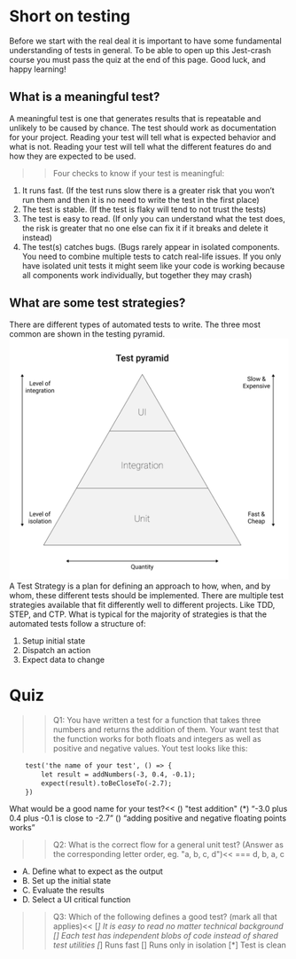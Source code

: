 # Short on testing
Before we start with the real deal it is important to have some fundamental understanding of tests in general. To be able to open up this Jest-crash course you must pass the quiz at the end of this page. Good luck, and happy learning! 

## What is a meaningful test?
A meaningful test is one that generates results that is repeatable and unlikely to be caused by chance. The test should work as documentation for your project. Reading your test will tell what is expected behavior and what is not. Reading your test will tell what the different features do and how they are expected to be used.
>> Four checks to know if your test is meaningful:
1. It runs fast. (If the test runs slow there is a greater risk that you won’t run them and then it is no need to write the test in the first place)
2. The test is stable. (If the test is flaky will tend to not trust the tests)
3. The test is easy to read. (If only you can understand what the test does, the risk is greater that no one else can fix it if it breaks and delete it instead)
4. The test(s) catches bugs. (Bugs rarely appear in isolated components. You need to combine multiple tests to catch real-life issues. If you only have isolated unit tests it might seem like your code is working because all components work individually, but together they may crash)

## What are some test strategies?
There are different types of automated tests to write. The three most common are shown in the testing pyramid. 
![test pyramid](jest-tutorial/img/testPyramid.png)
A Test Strategy is a plan for defining an approach to how, when, and by whom, these different tests should be implemented. There are multiple test strategies available that fit differently well to different projects. Like TDD, STEP, and CTP. What is typical for the majority of strategies is that the automated tests follow a structure of:
1. Setup initial state
2. Dispatch an action
3. Expect data to change

# Quiz
>>Q1: You have written a test for a function that takes three numbers and returns the addition of them. Your want test that the function works for both floats and integers as well as positive and negative values. Yout test looks like this: 
```
    test('the name of your test', () => {
        let result = addNumbers(-3, 0.4, -0.1);
        expect(result).toBeCloseTo(-2.7);
    })
```
What would be a good name for your test?<<
() "test addition"
(*) “-3.0 plus 0.4 plus -0.1 is close to -2.7”
() “adding positive and negative floating points works”

>>Q2: What is the correct flow for a general unit test? (Answer as the corresponding letter order, eg. "a, b, c, d")<<
=== d, b, a, c

- A. Define what to expect as the output
- B. Set up the initial state
- C. Evaluate the results
- D. Select a UI critical function

>>Q3: Which of the following defines a good test? (mark all that applies)<<
[*] It is easy to read no matter technical background
[] Each test has independent blobs of code instead of shared test utilities
[*] Runs fast 
[] Runs only in isolation
[*] Test is clean 






